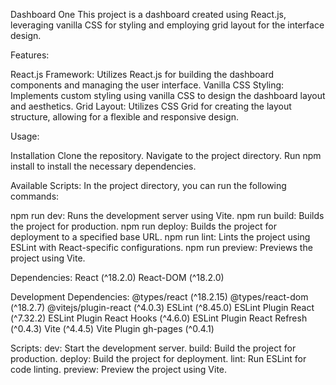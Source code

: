 Dashboard One
This project is a dashboard created using React.js, leveraging vanilla CSS for styling and employing grid layout for the interface design.

Features:

React.js Framework: Utilizes React.js for building the dashboard components and managing the user interface.
Vanilla CSS Styling: Implements custom styling using vanilla CSS to design the dashboard layout and aesthetics.
Grid Layout: Utilizes CSS Grid for creating the layout structure, allowing for a flexible and responsive design.

Usage:

Installation
Clone the repository.
Navigate to the project directory.
Run npm install to install the necessary dependencies.

Available Scripts:
In the project directory, you can run the following commands:

npm run dev: Runs the development server using Vite.
npm run build: Builds the project for production.
npm run deploy: Builds the project for deployment to a specified base URL.
npm run lint: Lints the project using ESLint with React-specific configurations.
npm run preview: Previews the project using Vite.

Dependencies:
React (^18.2.0)
React-DOM (^18.2.0)

Development Dependencies:
@types/react (^18.2.15)
@types/react-dom (^18.2.7)
@vitejs/plugin-react (^4.0.3)
ESLint (^8.45.0)
ESLint Plugin React (^7.32.2)
ESLint Plugin React Hooks (^4.6.0)
ESLint Plugin React Refresh (^0.4.3)
Vite (^4.4.5)
Vite Plugin gh-pages (^0.4.1)

Scripts:
dev: Start the development server.
build: Build the project for production.
deploy: Build the project for deployment.
lint: Run ESLint for code linting.
preview: Preview the project using Vite.
